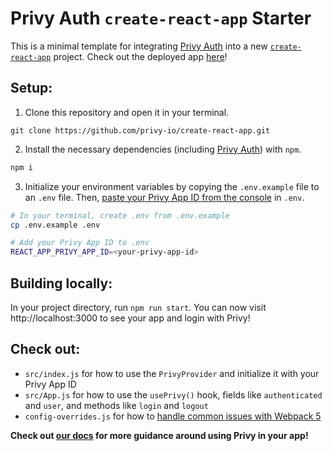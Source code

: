 # Privy Auth `create-react-app` Starter

This is a minimal template for integrating [Privy Auth](https://www.privy.io/) into a new [`create-react-app`](https://create-react-app.dev/) project. Check out the deployed app [here](https://create-react-app.privy.io/)!

## Setup:

1. Clone this repository and open it in your terminal.
```
git clone https://github.com/privy-io/create-react-app.git
```

2. Install the necessary dependencies (including [Privy Auth](https://www.npmjs.com/package/@privy-io/react-auth)) with `npm`.
```sh
npm i 
```

3. Initialize your environment variables by copying the `.env.example` file to an `.env` file. Then, [paste your Privy App ID from the console](https://docs.privy.io/guide/console/api-keys) in `.env`.
```sh
# In your terminal, create .env from .env.example
cp .env.example .env

# Add your Privy App ID to .env
REACT_APP_PRIVY_APP_ID=<your-privy-app-id>
```

## Building locally:

In your project directory, run `npm run start`. You can now visit http://localhost:3000 to see your app and login with Privy!

## Check out:

- `src/index.js` for how to use the `PrivyProvider` and initialize it with your Privy App ID
- `src/App.js` for how to use the `usePrivy()` hook, fields like `authenticated` and `user`, and methods like `login` and `logout`
- `config-overrides.js` for how to [handle common issues with Webpack 5](https://docs.privy.io/guide/troubleshooting/webpack)

**Check out [our docs](https://docs.privy.io/) for more guidance around using Privy in your app!**
